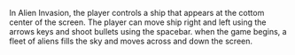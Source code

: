 In Alien Invasion, the player controls a ship that appears at the cottom center of the screen.
The player can move ship right and left using the arrows keys and shoot bullets using the spacebar.
when the game begins, a fleet of aliens fills the sky and moves across and down the screen.